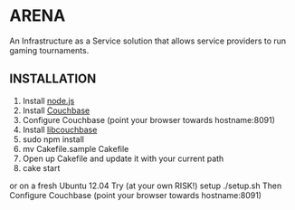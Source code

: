 # ARENA

An Infrastructure as a Service solution that allows service providers to run gaming tournaments.

## INSTALLATION


1. Install [node.js](http://www.nodejs.org)
2. Install [Couchbase](http://www.couchbase.com/download)
3. Configure Couchbase (point your browser towards  hostname:8091)
4. Install [libcouchbase](http://www.couchbase.com/develop/c/current)
5. sudo npm install
6. mv Cakefile.sample Cakefile
7. Open up Cakefile and update it with your current path
8. cake start

or on a fresh Ubuntu 12.04 Try (at your own RISK!)
    setup ./setup.sh
Then Configure Couchbase (point your browser towards  hostname:8091)




